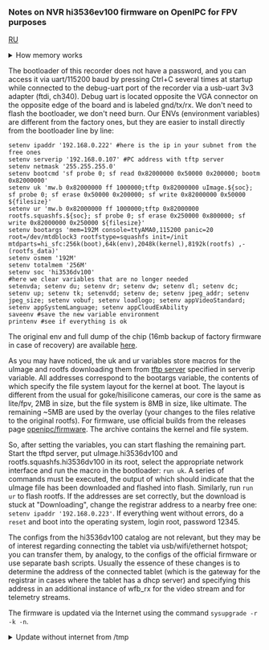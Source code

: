 ### Notes on NVR hi3536ev100 firmware on OpenIPC for FPV purposes
[RU](notes_start_hi3536ev100.md)

<details>
  <summary>How memory works</summary>
To begin with, you need to figure out how the memory of the recorder (and the camera too) works and what needs to be flashed. Data is stored on spi-flash 16mb in the form of mtd blocks:

```
cat /proc/cmdline
mem=150M console=ttyAMA0,115200 panic=20 root=/dev/mtdblock3 rootfstype=squashfs init=/init mtdparts=hi_sfc:256k(boot),64k(env),2048k(kernel),8192k(rootfs),-(rootfs_data)
ls /dev/mtdb*
/dev/mtdblock0  /dev/mtdblock1  /dev/mtdblock2  /dev/mtdblock3  /dev/mtdblock4
```
As follows from the output, block zero is the u-boot bootloader; Next comes a block for storing environment variables (`printenv`, `setenv` commands are written to RAM, and `saveenv` saves it in this block); next is the uImage core; then rootfs.squashfs (immutable file system image); and finally rootfs_data or also overlay - a changeable part where differences from rootfs are written if you change any files. Thus, by clearing the overlay, we will reset the file system to default:
```
sf probe 0 #select a device
sf erase 0xA50000 0x500000 #we clean
reset #reboot nvr
```
It's even easier to reset the firmware to factory defaults using the `firstboot` command.

An address calculator for commands is available [here](https://openipc.org/tools/firmware-partitions-calculation). In our case, the rootfs partition: 8192kB, which means the start address of the overlay will be 0xA50000. For a camera with a flash of 8mB and a rootfs size of 5120kB, the addresses will be different, including environment variables!
</details>

The bootloader of this recorder does not have a password, and you can access it via uart/115200 baud by pressing Ctrl+C several times at startup while connected to the debug-uart port of the recorder via a usb-uart 3v3 adapter (ftdi, ch340). Debug uart is located opposite the VGA connector on the opposite edge of the board and is labeled gnd/tx/rx. We don't need to flash the bootloader, we don't need burn. Our ENVs (environment variables) are different from the factory ones, but they are easier to install directly from the bootloader line by line:
```
setenv ipaddr '192.168.0.222' #here is the ip in your subnet from the free ones
setenv serverip '192.168.0.107' #PC address with tftp server
setenv netmask '255.255.255.0'
setenv bootcmd 'sf probe 0; sf read 0x82000000 0x50000 0x200000; bootm 0x82000000'
setenv uk 'mw.b 0x82000000 ff 1000000;tftp 0x82000000 uImage.${soc}; sf probe 0; sf erase 0x50000 0x200000; sf write 0x82000000 0x50000 ${filesize}'
setenv ur 'mw.b 0x82000000 ff 1000000;tftp 0x82000000 rootfs.squashfs.${soc}; sf probe 0; sf erase 0x250000 0x800000; sf write 0x82000000 0x250000 ${filesize}'
setenv bootargs 'mem=192M console=ttyAMA0,115200 panic=20 root=/dev/mtdblock3 rootfstype=squashfs init=/init mtdparts=hi_sfc:256k(boot),64k(env),2048k(kernel),8192k(rootfs) ,-(rootfs_data)'
setenv osmem '192M'
setenv totalmem '256M'
setenv soc 'hi3536dv100'
#here we clear variables that are no longer needed
setenvda; setenv du; setenv dr; setenv dw; setenv dl; setenv dc; setenv up; setenv tk; setenvdd; setenv de; setenv jpeg_addr; setenv jpeg_size; setenv vobuf; setenv loadlogo; setenv appVideoStandard; setenv appSystemLanguage; setenv appCloudExAbility
saveenv #save the new variable environment
printenv #see if everything is ok
```
The original env and full dump of the chip (16mb backup of factory firmware in case of recovery) are available [here](https://github.com/OpenIPC/sandbox-fpv/tree/master/hi3536dv100/original_firmware).

As you may have noticed, the uk and ur variables store macros for the uImage and rootfs downloading them from [tftp server](https://pjo2.github.io/tftpd64/) specified in serverip variable. All addresses correspond to the bootargs variable, the contents of which specify the file system layout for the kernel at boot. The layout is different from the usual for goke/hisilicone cameras, our core is the same as lite/fpv, 2MB in size, but the file system is 8MB in size, like ultimate. The remaining ~5MB are used by the overlay (your changes to the files relative to the original rootfs). For firmware, use official builds from the releases page [openipc/firmware](https://github.com/OpenIPC/firmware/releases/download/latest/openipc.hi3536dv100-nor-fpv.tgz). The archive contains the kernel and file system.

So, after setting the variables, you can start flashing the remaining part. Start the tftpd server, put uImage.hi3536dv100 and rootfs.squashfs.hi3536dv100 in its root, select the appropriate network interface and run the macro in the bootloader: `run uk`. A series of commands must be executed, the output of which should indicate that the uImage file has been downloaded and flashed into flash. Similarly, run `run ur` to flash rootfs. If the addresses are set correctly, but the download is stuck at "Downloading", change the registrar address to a nearby free one: `setenv ipaddr '192.168.0.223'`.
If everything went without errors, do a `reset` and boot into the operating system, login root, password 12345.

The configs from the hi3536dv100 catalog are not relevant, but they may be of interest regarding connecting the tablet via usb/wifi/ethernet hotspot; you can transfer them, by analogy, to the configs of the official firmware or use separate bash scripts. Usually the essence of these changes is to determine the address of the connected tablet (which is the gateway for the registrar in cases where the tablet has a dhcp server) and specifying this address in an additional instance of wfb_rx for the video stream and for telemetry streams.

The firmware is updated via the Internet using the command `sysupgrade -r -k -n`.

<details>
   <summary>Update without internet from /tmp</summary>
In the future, you can update the recorder's firmware by uploading the kernel and rootfs into the `/tmp` directory via WinSCP and running `sysupgrade --kernel=/tmp/uImage.hi3536dv100 --rootfs=/tmp/rootfs.squashfs.hi3536dv100 -z` . The `-z` parameter is needed if you do not have an Internet connection (does not update the sysupgrade script), `-n` will clear the user fs (overlay).
</details>
